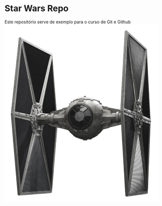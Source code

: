 # Star Wars Repo

Este repositório serve de exemplo para o curso de Git e Github
![TIE Fighter](TIE_Fighter_DICE.png)